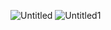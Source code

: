 ![Untitled](https://user-images.githubusercontent.com/8728328/211193031-b9e750cb-7846-4b84-95bf-379ee7ca1f66.png)
![Untitled1](https://user-images.githubusercontent.com/8728328/211193847-df8f95dd-400c-4168-b6e6-fca7231d761b.png)
